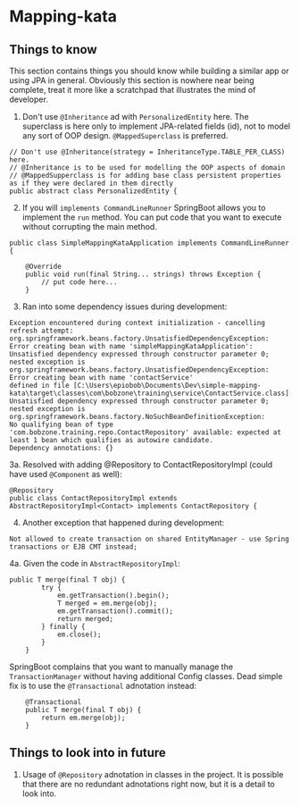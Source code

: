 # Mapping-kata

## Things to know
This section contains things you should know while building a similar app or using JPA in general. Obviously this section is nowhere near being complete, treat it more like a scratchpad that illustrates the mind of developer.


1. Don't use `@Inheritance` ad with ``PersonalizedEntity`` here. The superclass is here only to implement JPA-related fields (id), not to model any sort of OOP design. `@MappedSuperclass` is preferred.
```@MappedSuperclass
// Don't use @Inheritance(strategy = InheritanceType.TABLE_PER_CLASS) here.
// @Inheritance is to be used for modelling the OOP aspects of domain
// @MappedSupperclass is for adding base class persistent properties as if they were declared in them directly
public abstract class PersonalizedEntity {
```

2. If you will `implements CommandLineRunner` SpringBoot allows you to implement the `run` method. You can put code that you want to execute without corrupting the main method.

```
public class SimpleMappingKataApplication implements CommandLineRunner {

    @Override
    public void run(final String... strings) throws Exception {
        // put code here...
    }
```

3. Ran into some dependency issues during development:
```
Exception encountered during context initialization - cancelling refresh attempt: org.springframework.beans.factory.UnsatisfiedDependencyException: 
Error creating bean with name 'simpleMappingKataApplication': Unsatisfied dependency expressed through constructor parameter 0; 
nested exception is org.springframework.beans.factory.UnsatisfiedDependencyException: Error creating bean with name 'contactService' 
defined in file [C:\Users\epiobob\Documents\Dev\simple-mapping-kata\target\classes\com\bobzone\training\service\ContactService.class]:
Unsatisfied dependency expressed through constructor parameter 0; nested exception is org.springframework.beans.factory.NoSuchBeanDefinitionException: 
No qualifying bean of type 'com.bobzone.training.repo.ContactRepository' available: expected at least 1 bean which qualifies as autowire candidate. 
Dependency annotations: {}
```
3a. Resolved with adding @Repository to ContactRepositoryImpl (could have used `@Component` as well):
```
@Repository
public class ContactRepositoryImpl extends AbstractRepositoryImpl<Contact> implements ContactRepository {
```

4. Another exception that happened during development:
```
Not allowed to create transaction on shared EntityManager - use Spring transactions or EJB CMT instead; 
```

4a. Given the code in `AbstractRepositoryImpl`:
```
public T merge(final T obj) {
        try {
            em.getTransaction().begin();
            T merged = em.merge(obj);
            em.getTransaction().commit();
            return merged;
        } finally {
            em.close();
        }
    }
```
SpringBoot complains that you want to manually manage the `TransactionManager` without having additional Config classes. Dead simple fix is to use the `@Transactional` adnotation instead:
```
    @Transactional
    public T merge(final T obj) {
        return em.merge(obj);
    }
```

## Things to look into in future
1. Usage of `@Repository` adnotation in classes in the project. It is possible that there are no redundant adnotations right now, but it is a detail to look into.
